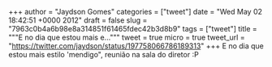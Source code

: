 
+++
author = "Jaydson Gomes"
categories = ["tweet"]
date = "Wed May 02 18:42:51 +0000 2012"
draft = false
slug = "7963c0b4a6b98e8a314851f61465fdec42b3d8b9"
tags = ["tweet"]
title = """E no dia que estou mais e..."""
tweet = true
micro = true
tweet_url = "https://twitter.com/jaydson/status/197758066786189313"
+++
E no dia que estou mais estilo 'mendigo", reunião na sala do diretor :P
